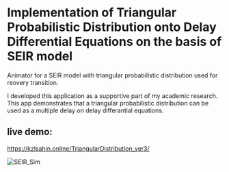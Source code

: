 # Implementation of Triangular Probabilistic Distribution onto Delay Differential Equations on the basis of SEIR model
Animator for a SEIR model with triangular probabilistic distribution used for reovery transition.

I developed this application as a supportive part of my academic research. This app demonstrates that a triangular probabilistic distribution can be used as a multiple delay on delay differantial equations.


## live demo: 
https://kzlsahin.online/TriangularDistribution_ver3/

![SEIR_Sim](https://user-images.githubusercontent.com/46689277/229784191-551a6b61-6446-4d3b-88ac-a1588d139129.png)
